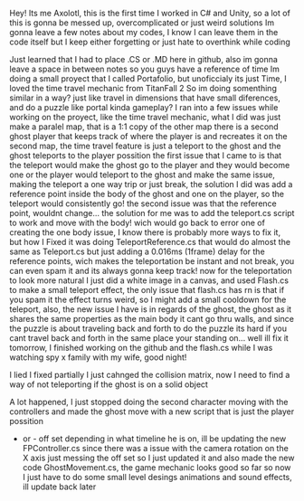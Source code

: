 Hey! Its me Axolotl, this is the first time I worked in C# and Unity, so a lot of this is gonna be messed up, overcomplicated or just weird solutions
Im gonna leave a few notes about my codes, I know I can leave them in the code itself but I keep either forgetting or just hate to overthink while coding

Just learned that I had to place .CS or .MD here in github, also im gonna leave a space in between notes so you guys have a reference of time
Im doing a small proyect that I called Portafolio, but unoficcialy its just Time, I loved the time travel mechanic from TitanFall 2
So im doing somenthing similar in a way? just like travel in dimensions that have small diferences, and do a puzzle like portal kinda gameplay?
I ran into a few issues while working on the proyect, like the time travel mechanic, what I did was just make a paralel map, that is a 1:1 copy of the other map
there is a second ghost player that keeps track of where the player is and recreates it on the second map, the time travel feature is just a teleport to the ghost
and the ghost teleports to the player possition the first issue that I came to is that the teleport would make the ghost go to the player and they would become one
or the player would teleport to the ghost and make the same issue, making the teleport a one way trip or just break, the solution I did was add a reference point
inside the body of the ghost and one on the player, so the teleport would consistently go! the second issue was  that the reference point, wouldnt change...
the solution for me was to add the teleport.cs script to work and move with the body! wich would go back to error one of creating the one body issue,
I know there is probably more ways to fix it, but how I Fixed it was doing TeleportReference.cs that would do almost the same as Teleport.cs but just adding a 0.016ms
(1frame) delay for the reference points, wich makes the teleportation be instant and not break, you can even spam it and its always gonna keep track!
now for the teleportation to look more natural I just did a white image in a canvas, and used Flash.cs to make a small teleport effect, the only issue
that flash.cs has rn is that if you spam it the effect turns weird, so I might add a small cooldown for the teleport, also, the new issue I have is in regards
of the ghost, the ghost as it shares the same properties as the main body it cant go thru walls, and since the puzzle is about traveling back and forth to
do the puzzle its hard if you cant travel back and forth in the same place your standing on... well ill fix it tomorrow, I finished working on the github
and the flash.cs while I was watching spy x family with my wife, good night!

I lied I fixed partially I just cahnged the collision matrix, now I need to find a way of not teleporting if the ghost is on a solid object

A lot happened, I just stopped doing the second character moving with the controllers and made the ghost move with a new script that is just the player possition
+ or - off set depending in what timeline he is on, ill be updating the new FPController.cs since there was a issue with the camera rotation on the X axis just messing
the off set so I just updated it and also made the new code GhostMovement.cs, the game mechanic looks good so far so now I just have to do some small level desings
animations and sound effects, ill update back later
